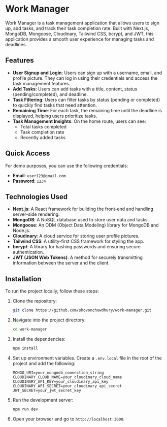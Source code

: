 # Work Manager

Work Manager is a task management application that allows users to sign up, add tasks, and track their task completion rate. Built with Next.js, MongoDB, Mongoose, Cloudinary, Tailwind CSS, bcrypt, and JWT, this application provides a smooth user experience for managing tasks and deadlines.

## Features

- **User Signup and Login**: Users can sign up with a username, email, and profile picture. They can log in using their credentials and access the task management features.
- **Add Tasks**: Users can add tasks with a title, content, status (pending/completed), and deadline.
- **Task Filtering**: Users can filter tasks by status (pending or completed) to quickly find tasks that need attention.
- **Remaining Time**: For each task, the remaining time until the deadline is displayed, helping users prioritize tasks.
- **Task Management Insights**: On the home route, users can see:
  - Total tasks completed
  - Task completion rate
  - Recently added tasks

## Quick Access

For demo purposes, you can use the following credentials:

- **Email**: `user123@gmail.com`
- **Password**: `1234`

## Technologies Used

- **Next.js**: A React framework for building the front-end and handling server-side rendering.
- **MongoDB**: A NoSQL database used to store user data and tasks.
- **Mongoose**: An ODM (Object Data Modeling) library for MongoDB and Node.js.
- **Cloudinary**: A cloud service for storing user profile pictures.
- **Tailwind CSS**: A utility-first CSS framework for styling the app.
- **bcrypt**: A library for hashing passwords and ensuring secure authentication.
- **JWT (JSON Web Tokens)**: A method for securely transmitting information between the server and the client.

## Installation

To run the project locally, follow these steps:

1. Clone the repository:
   ```bash
   git clone https://github.com/shovonchowdhury/work-manager.git
   ```
2. Navigate into the project directory:
   ```bash
   cd work-manager
   ```
3. Install the dependencies:
   ```bash
   npm install
   ```
4. Set up environment variables. Create a `.env.local` file in the root of the project and add the following:

   ```env
   MONGO_URI=your_mongodb_connection_string
   CLOUDINARY_CLOUD_NAME=your_cloudinary_cloud_name
   CLOUDINARY_API_KEY=your_cloudinary_api_key
   CLOUDINARY_API_SECRET=your_cloudinary_api_secret
   JWT_SECRET=your_jwt_secret_key

   ```

5. Run the development server:

   ```bash
   npm run dev

   ```

6. Open your browser and go to `http://localhost:3000`.
